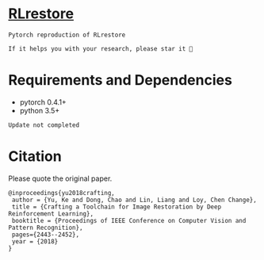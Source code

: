 # [RLrestore](https://arxiv.org/abs/1804.03312)

`Pytorch reproduction of RLrestore`

`If it helps you with your research, please star it 🎈`

# Requirements and Dependencies
- pytorch 0.4.1+
- python 3.5+

`Update not completed`

# Citation

Please quote the original paper.

```
@inproceedings{yu2018crafting,
 author = {Yu, Ke and Dong, Chao and Lin, Liang and Loy, Chen Change},
 title = {Crafting a Toolchain for Image Restoration by Deep Reinforcement Learning},
 booktitle = {Proceedings of IEEE Conference on Computer Vision and Pattern Recognition},
 pages={2443--2452},
 year = {2018} 
}
```
